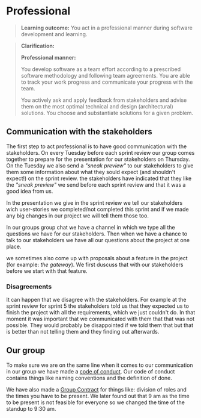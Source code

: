 # Professional

>**Learning outcome:**
>You act in a professional manner during software development and learning.

> **Clarification:**
> 
> **Professional manner:**
> 
> You develop software as a team effort according to a prescribed software methodology and following team agreements. You are able to track your work progress and communicate your progress with the team.
> 
> You actively ask and apply feedback from stakeholders and advise them on the most optimal technical and design (architectural) solutions.
You choose and substantiate solutions for a given problem.








## Communication with the stakeholders
The first step to act professional is to have good communication with the stakeholders. On every Tuesday before each sprint review our group comes together to prepare for the presentation for our stakeholders on Thursday. On the Tuesday we also send a *"sneak preview"* to our stakeholders to give them some information about what they sould expect (and shouldn't expect!) on the sprint review.  the stakeholders have indicated that they like the *"sneak preview"* we send before each sprint review and that it was a good idea from us. 

In the presentation we give in the sprint review we tell our stakeholders wich user-stories we completed/not completed this sprint and if we made any big changes in our project we will tell them those too.

In our groups group chat we have a channel in which we type all the questions we have for our stakeholders. Then when we have a chance to talk to our stakeholders we have all our questions about the project at one place.

we sometimes also come up with proposals about a feature in the project (for example: *the gateway*). We first duscuss that with our stakeholders before we start with that feature.

### Disagreements
It can happen that we disagree with the stakeholders. For example at the sprint review for sprint 5  the stakeholders told us that they expected us to finish the project with all the requirements, which we just couldn't do. In that moment it was important that we communicated with them that that was not possible. They would probably be disappointed if we told them that but that is better than not telling them and they finding out afterwards.


## Our group
To make sure we are on the same line when it comes to our communication in our group we have made a [code of conduct](https://github.com/Modus-1/documentation/blob/main/Documents/Code%20of%20Conduct.md). Our code of conduct contains things like naming conventions and the definition of done. 

We have also made a [Group Contract](https://docs.google.com/document/d/1O4WbgDgG3jcjnhj1aFvIqjnz9wh1FpvAaHZ_3k6U_-4/edit) for things like: division of roles and the times you have to be present. We later found out that 9 am as the time to be present is not feasible for everyone so we changed the time of the standup to 9:30 am.

